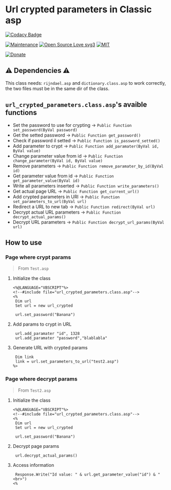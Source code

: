 # Url crypted parameters in Classic asp

[![Codacy Badge](https://app.codacy.com/project/badge/Grade/9e53d47ef5cc45c8ab5f3305e7918ca3)](https://app.codacy.com/gh/R0mb0/Url_crypted_parameters_classic_asp/dashboard?utm_source=gh&utm_medium=referral&utm_content=&utm_campaign=Badge_grade)

[![Maintenance](https://img.shields.io/badge/Maintained%3F-yes-green.svg)](https://github.com/R0mb0/Url_crypted_parameters_classic_asp)
[![Open Source Love svg3](https://badges.frapsoft.com/os/v3/open-source.svg?v=103)](https://github.com/R0mb0/Url_crypted_parameters_classic_asp)
[![MIT](https://img.shields.io/badge/License-MIT-blue.svg)](https://opensource.org/license/mit)

[![Donate](https://img.shields.io/badge/PayPal-Donate%20to%20Author-blue.svg)](http://paypal.me/R0mb0)

## ⚠️ Dependencies ⚠️

This class needs: `rijndael.asp` and `dictionary.class.asp` to work correctly, the two files must be in the same dir of the class. 

## `url_crypted_parameters.class.asp`'s avaible functions

  - Set the password to use for crypting -> `Public Function set_password(ByVal password)`
  - Get the setted password -> `Public Function get_password()`
  - Check if password il setted -> `Public Function is_password_setted()`
  - Add parameter to crypt -> `Public Function add_paramater(ByVal id, ByVal value)`
  - Change parameter value from id -> `Public Function change_parameter(ByVal id, ByVal value)`
  - Remove parameters -> `Public Function remove_paramater_by_id(ByVal id)`
  - Get parameter value from id -> `Public Function get_parameter_value(ByVal id)`
  - Write all parameters inserted -> `Public Function write_parameters()`
  - Get actual page URL -> `Public Function get_current_url()`
  - Add crypted parameters in URl -> `Public Function set_parameters_to_url(ByVal url)`
  - Redirect a URL to new tab -> `Public Function redirect(ByVal url)`
  - Decrypt actual URL parameters -> `Public Function decrypt_actual_params()`
  - Decrypt URL parameters -> `Public Function decrypt_url_params(ByVal url)`

## How to use

### Page where crypt params 

> From `Test.asp`

1. Initialize the class
   ```
   <%@LANGUAGE="VBSCRIPT"%>
   <!--#include file="url_crypted_parameters.class.asp"-->
   <%
    Dim url 
    Set url = new url_crypted

    url.set_password("Banana")
   ```
2. Add params to crypt in URL
   ```
    url.add_paramater "id", 1328
    url.add_paramater "password","blablabla"
   ```
3. Generate URL with crypted params
   ```
    Dim link
    link = url.set_parameters_to_url("test2.asp")
   %>
   ```

### Page where decrypt params 

> From `Test2.asp`

1. Initialize the class
   ```
   <%@LANGUAGE="VBSCRIPT"%>
   <!--#include file="url_crypted_parameters.class.asp"-->
   <%
    Dim url 
    Set url = new url_crypted

    url.set_password("Banana")
   ```
2. Decrypt page params
   ```
    url.decrypt_actual_params()
   ```
3. Access information
   ```
    Response.Write("Id value: " & url.get_parameter_value("id") & "<br>")
   <%
   ```

